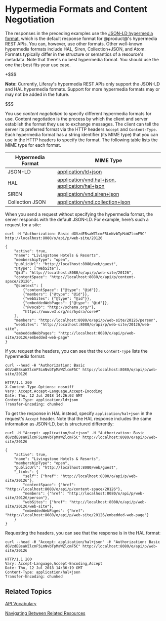# Hypermedia Formats and Content Negotiation [](id=hypermedia-formats-and-content-negotiation)

The responses in the preceding examples use the 
[JSON-LD hypermedia format](https://json-ld.org/), 
which is the default response format for @product@'s hypermedia REST APIs. You 
can, however, use other formats. Other well-known hypermedia formats include 
HAL, Siren, Collection+JSON, and Atom. Formats typically differ in the structure 
or semantics of a resource's metadata. Note that there's no best hypermedia 
format. You should use the one that best fits your use case. 

+$$$

**Note:** Currently, Liferay's hypermedia REST APIs only support the JSON-LD and 
HAL hypermedia formats. Support for more hypermedia formats may or may not be 
added in the future. 

$$$

You use *content negotiation* to specify different hypermedia formats for use. 
Content negotiation is the process by which the client and server establish the 
format they use to exchange messages. The client can tell the server its 
preferred format via the HTTP headers `Accept` and `Content-Type`. Each 
hypermedia format has a string identifier (its MIME type) that you can use in 
the HTTP headers to specify the format. The following table lists the MIME type 
for each format. 

| Hypermedia Format | &nbsp;MIME Type | 
| --------- | ----------------------- | 
| JSON-LD | [application/ld+json](https://www.iana.org/assignments/media-types/application/ld+json) |
| HAL | [application/vnd.hal+json, application/hal+json](https://www.iana.org/assignments/media-types/application/vnd.hal+json) |
| SIREN | [application/vnd.siren+json](https://www.iana.org/assignments/media-types/application/vnd.siren+json) |
| Collection JSON | [application/vnd.collection+json](https://www.iana.org/assignments/media-types/application/vnd.collection+json) |

When you send a request without specifying the hypermedia format, the server 
responds with the default JSON-LD. For example, here’s such a request for a 
site: 

    curl -H "Authorization: Basic dGVzdEBsaWZlcmF5LmNvbTpMaWZlcmF5C" http://localhost:8080/o/api/p/web-site/20126

    {
        "active": true,
        "name": "Livingstone Hotels & Resorts",
        "membershipType": "open",
        "publicUrl": "http://localhost:8080/web/guest",
        "@type": ["WebSite"],
        "@id": "http://localhost:8080/o/api/p/web-site/20126",
        "contentSpace": "http://localhost:8080/o/api/p/content-space/20126",
        "@context": [
            {"contentSpace": {"@type": "@id"}},
            {"members": {"@type": "@id"}},
            {"webSites": {"@type": "@id"}},
            {"embeddedWebPages": {"@type": "@id"}},
            {"@vocab": "http://schema.org/"},
            "https://www.w3.org/ns/hydra/core#"
        ],
        "members": "http://localhost:8080/o/api/p/web-site/20126/person",
        "webSites": "http://localhost:8080/o/api/p/web-site/20126/web-site",
        "embeddedWebPages": "http://localhost:8080/o/api/p/web-site/20126/embedded-web-page"
    }

If you request the headers, you can see that the `Content-Type` lists the 
hypermedia format: 

    curl --head -H "Authorization: Basic dGVzdEBsaWZlcmF5LmNvbTpMaWZlcmF5C" http://localhost:8080/o/api/p/web-site/20126

    HTTP/1.1 200 
    X-Content-Type-Options: nosniff
    Vary: Accept,Accept-Language,Accept-Encoding
    Date: Thu, 12 Jul 2018 14:26:03 GMT
    Content-Type: application/ld+json
    Transfer-Encoding: chunked

To get the response in HAL instead, specify `application/hal+json` in the 
request's `Accept` header. Note that the HAL response includes the same 
information as JSON-LD, but is structured differently: 

    curl -H "Accept: application/hal+json" -H "Authorization: Basic dGVzdEBsaWZlcmF5LmNvbTpMaWZlcmF5C" http://localhost:8080/o/api/p/web-site/20126

    {
        "active": true,
        "name": "Livingstone Hotels & Resorts",
        "membershipType": "open",
        "publicUrl": "http://localhost:8080/web/guest",
        "_links": {
            "self": {"href": "http://localhost:8080/o/api/p/web-site/20126"},
            "contentSpace": {"href": "http://localhost:8080/o/api/p/content-space/20126"},
            "members": {"href": "http://localhost:8080/o/api/p/web-site/20126/person"},
            "webSites": {"href": "http://localhost:8080/o/api/p/web-site/20126/web-site"},
            "embeddedWebPages": {"href": "http://localhost:8080/o/api/p/web-site/20126/embedded-web-page"}
        }
    }

Requesting the headers, you can see that the response is in the HAL format: 

    curl --head -H "Accept: application/hal+json" -H "Authorization: Basic dGVzdEBsaWZlcmF5LmNvbTpMaWZlcmF5C" http://localhost:8080/o/api/p/web-site/20126

    HTTP/1.1 200 
    Vary: Accept-Language,Accept-Encoding,Accept
    Date: Thu, 12 Jul 2018 14:36:19 GMT
    Content-Type: application/hal+json
    Transfer-Encoding: chunked

## Related Topics

[API Vocabulary](/develop/tutorials/-/knowledge_base/7-1/api-vocabulary)

[Navigating Between Related Resources](/develop/tutorials/-/knowledge_base/7-1/navigating-between-related-resources)
